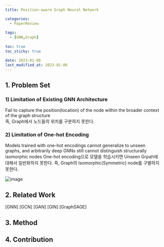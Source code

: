 ```yaml
---
title: Position-aware Graph Neural Network

categories: 
  - PaperReview
  
tags:
  - [GNN,Graph]
  
toc: true
toc_sticky: true

date: 2023-01-06
last_modified_at: 2023-01-06
---
```

## 1. Problem Set  
### 1) Limitation of Existing GNN Architecture  
Fail to capture the position(location) of the node within the broader context of the graph structure  
즉, Graph에서 노드들의 위치를 구분하지 못한다.

### 2) Limitation of One-hot Encoding
Models trained with one-hot encodings cannot generalize to unseen graphs, and arbitrarily deep GNNs still cannot distinguish structurally isomorphic nodes
One-hot encoding으로 모델을 학습시키면 Unseen Grpah에 대해서 일반화하지 못한다. 즉, Graph의 Isomorphic(Symmetric) node를 구별하지 못한다.

![image](https://user-images.githubusercontent.com/111734605/210997783-963e93e9-d72f-4244-95ec-3ef2732d73ec.png)


## 2. Related Work
[GNN]
[GCN]
[GAN]
[GIN]
[GraphSAGE]
## 3. Method
## 4. Contribution
